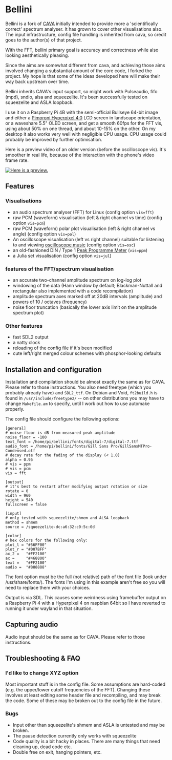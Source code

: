 Bellini
=========

Bellini is a fork of [CAVA](https://github.com/karlstav/cava/) initially intended to provide more a 'scientifically correct' spectrum analyser.
It has grown to cover other visualisations also.
The input infrastructure, config file handling is inherited from cava, so credit goes to the author(s) of that project.

With the FFT, bellini primary goal is accuracy and correctness while also looking aesthetically pleasing.

Since the aims are somewhat different from cava, and achieving those aims involved changing a substantial amount of the core code, I forked the project.
My hope is that some of the ideas developed here will make their way back upstream over time.

Bellini inherits CAVA's input support, so might work with Pulseaudio, fifo (mpd), sndio, alsa and squeezelite. It's been successfully tested on squeezelite and ASLA loopback.

I use it on a Raspberry Pi 4B with the semi-official Bullseye 64-bit image and either a [Pimoroni Hyperpixel 4.0](https://shop.pimoroni.com/products/hyperpixel-4) LCD screen in landscape orientation, or a waveshare 5.5" OLED screen, and get a smooth 60fps for the FFT vis, using about 50% on one thread, and about 10-15% on the other.
On my desktop it also works very well with negligible CPU usage.
CPU usage could probably be improved by further optimisation.

Here is a preview video of an older version (before the oscilloscope vis). It's smoother in real life, because of the interaction with the phone's video frame rate.

[![Here is a preview.](https://img.youtube.com/vi/KULyD5bTMlQ/0.jpg)](https://youtu.be/KULyD5bTMlQ "bellini preview")

## Features

### Visualisations
- an audio spectrum analyser (FFT) for Linux (config option `vis=fft`)
- raw PCM (waveform) visualisation (left & right channel vs time) (config option `vis=pcm`)
- raw PCM (waveform) polar plot visualisation (left & right channel vs angle) (config option `vis=pol`)
- An oscilloscope visualisation (left vs right channel) suitable for listening to and viewing [oscilloscope music](https://www.oscilloscopemusic.com) (config option `vis=osc`)
- an old-fashioned DIN / Type 1 [Peak Programme Meter](https://en.wikipedia.org/wiki/Peak_programme_meter) (`vis=ppm`)
- a Julia set visualisation (config option `vis=jul`)


### features of the FFT/spectrum visualisation
- an accurate two-channel amplitude spectrum on log-log plot 
- windowing of the data (Hann window by default; Blackman-Nuttall and rectangular also implemented with a code recompilation)
- amplitude spectrum axes marked off at 20dB intervals (amplitude) and powers of 10 / octaves (frequency)
- noise floor truncation (basically the lower axis limit on the amplitude spectrum plot)


### Other features
- fast SDL2 output
- a natty clock
- reloading of the config file if it's been modified
- cute left/right merged colour schemes with phosphor-looking defaults


## Installation and configuration

Installation and compilation should be almost exactly the same as for CAVA. Please refer to those instructions.
You also need freetype (which you probably already have) and `SDL2_ttf`. On Debian and Void, `ft2build.h` is found in `/usr/include/freetype2/` -- on other distributions you may have to change `Makefile.am` to specify, until I work out how to use automake properly.

The config file should configure the following options:

```
[general]
# noise floor is dB from measured peak amplitude
noise_floor = -100
text_font = /home/pi/bellini/fonts/digital-7/digital-7.ttf
audio_font = /home/pi/bellini/fonts/Gill Sans Pro/GillSansMTPro-Condensed.otf
# decay rate for the fading of the display (< 1.0)
alpha = 0.95
# vis = ppm
# vis = pcm
vis = fft

[output]
# it's best to restart after modifying output rotation or size
rotate = 0
width = 960
height = 540
fullscreen = false

[input]
# only tested with squeezelite/shmem and ALSA loopback
method = shmem
source = /squeezelite-dc:a6:32:c0:5c:0d

[color]
# hex colors for the following only:
plot_l = "#56FF00"
plot_r = "#007BFF"
ax_2 =   "#FF2100"
ax =     "#468800"
text =   "#FF2100"
audio =  "#888888"
```

The font option must be the full (not relative) path of the font file (look under /usr/share/fonts/).
The fonts I'm using in this example aren't free so you will need to replace them with your choices.

Output is via SDL. This causes some weirdness using framebuffer output on a Raspberry Pi 4 with a Hyperpixel 4 on raspbian 64bit so I have reverted to running it under wayland in that situation.


Capturing audio
---------------

Audio input should be the same as for CAVA. Please refer to those instructions.


Troubleshooting & FAQ
---------------------


### I'd like to change XYZ option

Most important stuff is in the config file.
Some assumptions are hard-coded (e.g. the upper/lower cutoff frequencies of the FFT). Changing these involves at least editing some header file and recompiling, and may break the code. Some of these may be broken out to the config file in the future.


### Bugs

- Input other than squeezelite's shmem and ASLA is untested and may be broken.
- The pause detection currently only works with squeezelite
- Code quality is a bit hacky in places. There are many things that need cleaning up, dead code etc.
- Double free on exit, hanging pointers, etc.

